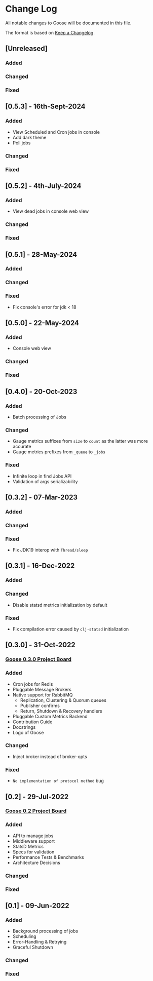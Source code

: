 # Change Log

All notable changes to Goose will be documented in this file.

The format is based on [Keep a Changelog](http://keepachangelog.com/).

## [Unreleased]

### Added
### Changed
### Fixed

## [0.5.3] - 16th-Sept-2024

### Added
- View Scheduled and Cron jobs in console
- Add dark theme
- Poll jobs
### Changed
### Fixed

## [0.5.2] - 4th-July-2024

### Added
- View dead jobs in console web view
### Changed
### Fixed

## [0.5.1] - 28-May-2024

### Added
### Changed
### Fixed
- Fix console's error for jdk < 18

## [0.5.0] - 22-May-2024

### Added
- Console web view
### Changed
### Fixed

## [0.4.0] - 20-Oct-2023

### Added
- Batch processing of Jobs
### Changed
- Gauge metrics suffixes from `size` to `count` as the latter was more accurate
- Gauge metrics prefixes from `_queue` to `_jobs`
### Fixed
- Infinite loop in find Jobs API
- Validation of args serializability

## [0.3.2] - 07-Mar-2023

### Added
### Changed
### Fixed
- Fix JDK19 interop with `Thread/sleep`

## [0.3.1] - 16-Dec-2022

### Added
### Changed
- Disable statsd metrics initialization by default
### Fixed
- Fix compilation error caused by `clj-statsd` initialization
 
## [0.3.0] - 31-Oct-2022

### [Goose 0.3.0 Project Board](https://github.com/orgs/nilenso/projects/6)

### Added
- Cron jobs for Redis
- Pluggable Message Brokers
- Native support for RabbitMQ
    - Replication, Clustering & Quorum queues
    - Publisher confirms
    - Return, Shutdown & Recovery handlers
- Pluggable Custom Metrics Backend
- Contribution Guide
- Docstrings
- Logo of Goose

### Changed
- Inject broker instead of broker-opts

### Fixed
- `No implementation of protocol method` bug

## [0.2] - 29-Jul-2022

### [Goose 0.2 Project Board](https://github.com/orgs/nilenso/projects/1)

### Added
- API to manage jobs
- Middleware support
- StatsD Metrics
- Specs for validation
- Performance Tests & Benchmarks
- Architecture Decisions

### Changed
### Fixed

## [0.1] - 09-Jun-2022

### Added
- Background processing of jobs
- Scheduling
- Error-Handling & Retrying
- Graceful Shutdown

### Changed
### Fixed
